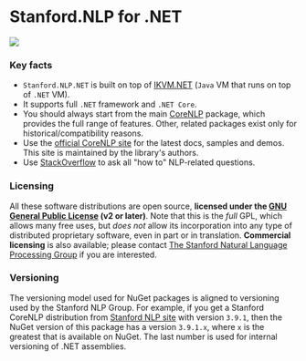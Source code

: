 # Stanford.NLP for .NET

<a href="https://stanfordnlp.github.io/CoreNLP/">
  <img src="https://stanfordnlp.github.io/CoreNLP/assets/images/corenlp-title.png">
</a>

### Key facts

- `Stanford.NLP.NET` is built on top of [IKVM.NET](https://github.com/ikvm-revived/ikvm) (`Java` VM that runs on top of `.NET` VM).
- It supports full `.NET` framework and `.NET Core`.
- You should always start from the main [CoreNLP](https://www.nuget.org/packages/Stanford.NLP.CoreNLP/) package, which provides the full range of features. Other, related packages exist only for historical/compatibility reasons.
- Use the [official CoreNLP site](https://stanfordnlp.github.io/CoreNLP/demo.html) for the latest docs, samples and demos. This site is maintained by the library's authors.
- Use [StackOverflow](https://stackoverflow.com/questions/tagged/stanford-nlp) to ask all "how to" NLP-related questions.

### Licensing

All these software distributions are open source, **licensed under the [GNU General Public License](https://github.com/sergey-tihon/Stanford.NLP.NET/blob/master/LICENSE.txt) (v2 or later)**. Note that this is the *full* GPL, which allows many free uses, but *does not* allow its incorporation into any type of distributed proprietary software, even in part or in translation. **Commercial licensing** is also available; please contact [The Stanford Natural Language Processing Group](http://www-nlp.stanford.edu/) if you are interested.

### Versioning

The versioning model used for NuGet packages is aligned to versioning used by the Stanford NLP Group. For example, if you get a Stanford CoreNLP distribution from [Stanford NLP site](https://nlp.stanford.edu/software/index.shtml) with version `3.9.1`, then the NuGet version of this package has a version `3.9.1.x`, where `x` is the greatest that is available on NuGet. The last number is used for internal versioning of .NET assemblies.
